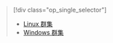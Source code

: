 > [!div class="op_single_selector"]
> * [Linux 群集](../articles/hdinsight/hadoop/apache-hadoop-run-samples-linux.md)
> * [Windows 群集](../articles/hdinsight/hdinsight-run-samples.md)
> 
>